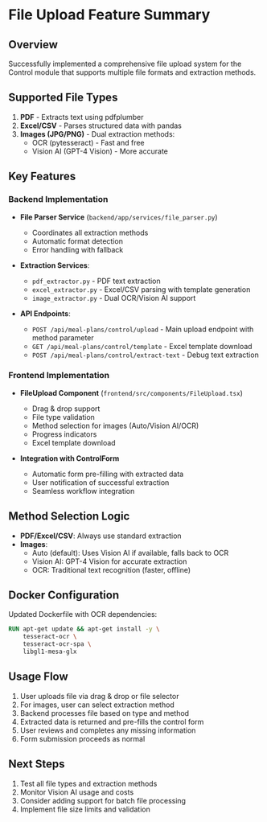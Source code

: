 # File Upload Feature Summary

## Overview
Successfully implemented a comprehensive file upload system for the Control module that supports multiple file formats and extraction methods.

## Supported File Types
1. **PDF** - Extracts text using pdfplumber
2. **Excel/CSV** - Parses structured data with pandas
3. **Images (JPG/PNG)** - Dual extraction methods:
   - OCR (pytesseract) - Fast and free
   - Vision AI (GPT-4 Vision) - More accurate

## Key Features

### Backend Implementation
- **File Parser Service** (`backend/app/services/file_parser.py`)
  - Coordinates all extraction methods
  - Automatic format detection
  - Error handling with fallback

- **Extraction Services**:
  - `pdf_extractor.py` - PDF text extraction
  - `excel_extractor.py` - Excel/CSV parsing with template generation
  - `image_extractor.py` - Dual OCR/Vision AI support

- **API Endpoints**:
  - `POST /api/meal-plans/control/upload` - Main upload endpoint with method parameter
  - `GET /api/meal-plans/control/template` - Excel template download
  - `POST /api/meal-plans/control/extract-text` - Debug text extraction

### Frontend Implementation
- **FileUpload Component** (`frontend/src/components/FileUpload.tsx`)
  - Drag & drop support
  - File type validation
  - Method selection for images (Auto/Vision AI/OCR)
  - Progress indicators
  - Excel template download

- **Integration with ControlForm**
  - Automatic form pre-filling with extracted data
  - User notification of successful extraction
  - Seamless workflow integration

## Method Selection Logic
- **PDF/Excel/CSV**: Always use standard extraction
- **Images**: 
  - Auto (default): Uses Vision AI if available, falls back to OCR
  - Vision AI: GPT-4 Vision for accurate extraction
  - OCR: Traditional text recognition (faster, offline)

## Docker Configuration
Updated Dockerfile with OCR dependencies:
```dockerfile
RUN apt-get update && apt-get install -y \
    tesseract-ocr \
    tesseract-ocr-spa \
    libgl1-mesa-glx
```

## Usage Flow
1. User uploads file via drag & drop or file selector
2. For images, user can select extraction method
3. Backend processes file based on type and method
4. Extracted data is returned and pre-fills the control form
5. User reviews and completes any missing information
6. Form submission proceeds as normal

## Next Steps
1. Test all file types and extraction methods
2. Monitor Vision AI usage and costs
3. Consider adding support for batch file processing
4. Implement file size limits and validation